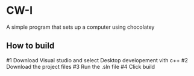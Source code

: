 # CW-I
A simple program that sets up a computer using chocolatey

## How to build
#1 Download Visual studio and select  Desktop developement vith c++ 
#2 Download the project files 
#3 Run the .sln file 
#4 Click build 
